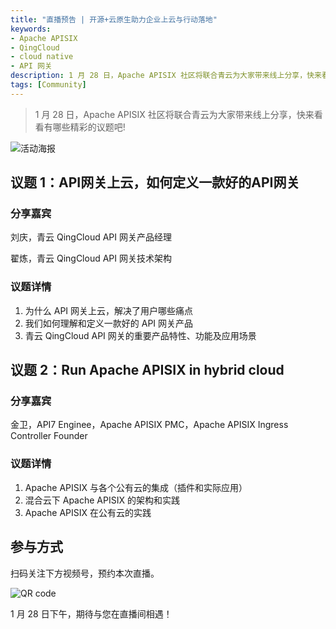 ```yaml
---
title: "直播预告 | 开源+云原生助力企业上云与行动落地"
keywords:
- Apache APISIX
- QingCloud
- cloud native
- API 网关
description: 1 月 28 日，Apache APISIX 社区将联合青云为大家带来线上分享，快来看看有哪些精彩的议题吧!
tags: [Community]
---
```


> 1 月 28 日，Apache APISIX 社区将联合青云为大家带来线上分享，快来看看有哪些精彩的议题吧!

<!--truncate-->

![活动海报](https://static.apiseven.com/202108/1642747565874-a3e854c3-81ea-460b-aec6-1a23b28912f7.png)

## 议题 1：API网关上云，如何定义一款好的API网关

### 分享嘉宾

刘庆，青云 QingCloud API 网关产品经理

翟炼，青云 QingCloud API 网关技术架构

### 议题详情

1. 为什么 API 网关上云，解决了用户哪些痛点
2. 我们如何理解和定义一款好的 API 网关产品
3. 青云 QingCloud API 网关的重要产品特性、功能及应用场景

## 议题 2：Run Apache APISIX in hybrid cloud

### 分享嘉宾

金卫，API7 Enginee，Apache APISIX PMC，Apache APISIX Ingress Controller Founder

### 议题详情

1. Apache APISIX 与各个公有云的集成（插件和实际应用）
2. 混合云下 Apache APISIX 的架构和实践
3. Apache APISIX 在公有云的实践

## 参与方式

扫码关注下方视频号，预约本次直播。

![QR code](https://static.apiseven.com/202108/1642745385238-f661f79d-d429-41d0-95b9-ad85d8d08ce0.png)

1 月 28 日下午，期待与您在直播间相遇！
